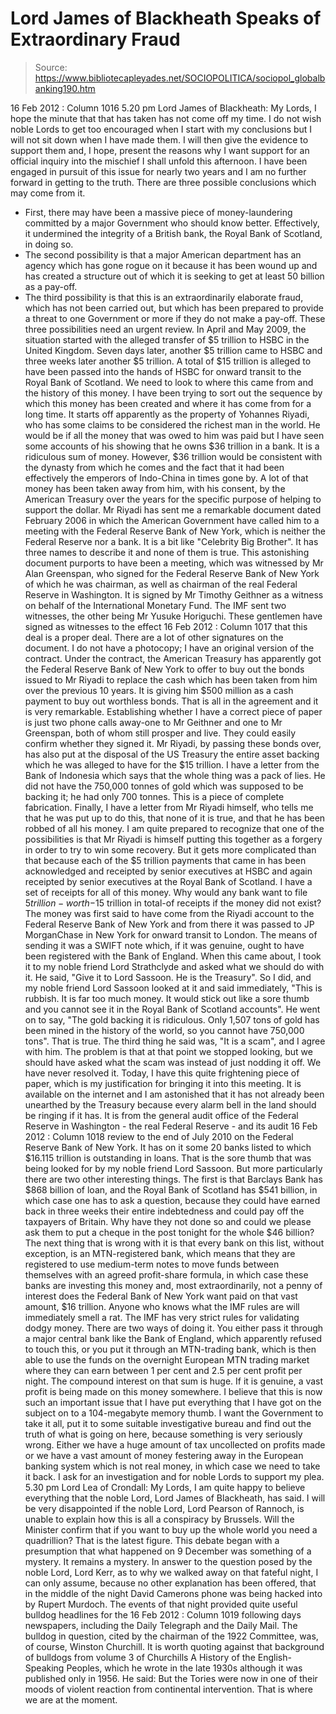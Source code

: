 # Lord James of Blackheath Speaks of Extraordinary Fraud

> Source: https://www.bibliotecapleyades.net/SOCIOPOLITICA/sociopol_globalbanking190.htm

16 Feb 2012 : Column 1016
5.20 pm
Lord James of Blackheath:
My Lords, I hope the minute that that has taken
has not come off my time.
I do not wish noble Lords to get too encouraged
when I start with my conclusions but I will not sit down when I have made
them. I will then give the evidence to support them and, I hope, present the
reasons why I want support for an official inquiry into the mischief I shall
unfold this afternoon.
I have been engaged in pursuit of this issue for
nearly two years and I am no further forward in getting to the truth.
There are three possible conclusions which may come from it.
- First, there
may have been a massive piece of money-laundering committed by a major
Government who should know better. Effectively, it undermined the integrity
of a British bank, the Royal Bank of Scotland, in doing so.
- The second
possibility is that a major American department has an agency which has gone
rogue on it because it has been wound up and has created a structure out of
which it is seeking to get at least 50 billion as a pay-off.
- The third
possibility is that this is an extraordinarily elaborate fraud, which has
not been carried out, but which has been prepared to provide a threat to one
Government or more if they do not make a pay-off.
These three possibilities
need an urgent review.
In April and May 2009, the situation started with the alleged transfer of $5
trillion to HSBC in the United Kingdom. Seven days later, another $5
trillion came to HSBC and three weeks later another $5 trillion.
A total of
$15 trillion is alleged to have been passed into the hands of HSBC for
onward transit to the
Royal Bank of Scotland.
We need to look to where this
came from and the history of this money. I have been trying to sort out the
sequence by which this money has been created and where it has come from for
a long time.
It starts off apparently as the property of Yohannes Riyadi, who has some
claims to be considered the richest man in the world. He would be if all the
money that was owed to him was paid but I have seen some accounts of his
showing that he owns $36 trillion in a bank. It is a ridiculous sum of
money.
However, $36 trillion would be consistent with the dynasty from which
he comes and the fact that it had been effectively the emperors of
Indo-China in times gone by. A lot of that money has been taken away from
him, with his consent, by the American Treasury over the years for the
specific purpose of helping to support the dollar.
Mr Riyadi has sent me a remarkable document dated February 2006 in which the
American Government have called him to a meeting with the Federal Reserve
Bank of New York, which is neither
the Federal Reserve nor a bank. It is a
bit like "Celebrity Big Brother".
It has three names to describe it and none
of them is true. This astonishing document purports to have been a meeting,
which was witnessed by Mr Alan Greenspan, who signed for the Federal Reserve
Bank of New York of which he was chairman, as well as chairman of the real
Federal Reserve in Washington.
It is signed by Mr Timothy Geithner as a
witness on behalf of the
International Monetary Fund. The IMF sent two
witnesses, the other being Mr Yusuke Horiguchi. These gentlemen have signed
as witnesses to the effect
16 Feb 2012 : Column 1017
that this deal is a proper deal. There are a lot of other signatures on the
document. I do not have a photocopy; I have an original version of the
contract.
Under the contract, the American Treasury has apparently got the Federal
Reserve Bank of New York to offer to buy out the bonds issued to Mr Riyadi
to replace the cash which has been taken from him over the previous 10
years. It is giving him $500 million as a cash payment to buy out worthless
bonds. That is all in the agreement and it is very remarkable.
Establishing
whether I have a correct piece of paper is just two phone calls away-one to Mr Geithner and one to Mr Greenspan, both of whom still prosper and live.
They could easily confirm whether they signed it.
Mr Riyadi, by passing
these bonds over, has also put at the disposal of the US Treasury the entire
asset backing which he was alleged to have for the $15 trillion. I have a
letter from the Bank of Indonesia which says that the whole thing was a pack
of lies.
He did not have the 750,000 tonnes of gold which was supposed to be
backing it; he had only 700 tonnes. This is a piece of complete fabrication.
Finally, I have a letter from Mr Riyadi himself, who tells me that he was
put up to do this, that none of it is true, and that he has been robbed of
all his money. I am quite prepared to recognize that one of the
possibilities is that Mr Riyadi is himself putting this together as a
forgery in order to try to win some recovery.
But it gets more complicated
than that because each of the $5 trillion payments that came in has been
acknowledged and receipted by senior executives
at HSBC and again receipted
by senior executives at the Royal Bank of Scotland. I have a set of receipts
for all of this money.
Why would any bank want to file $5 trillion-worth-$15
trillion in total-of receipts if the money did not exist?
The money was
first said to have come from the Riyadi account to the Federal Reserve Bank
of New York and from there it was passed to JP MorganChase in New York for
onward transit to London. The means of sending it was a SWIFT note which, if
it was genuine, ought to have been registered with the Bank of England.
When this came about, I took it to my noble friend Lord
Strathclyde and
asked what we should do with it.
He said,
"Give it to Lord Sassoon. He is
the Treasury".
So I did, and my noble friend Lord Sassoon looked at it and
said immediately,
"This is rubbish. It is far too much money. It would stick
out like a sore thumb and you cannot see it in the Royal Bank of Scotland
accounts".
He went on to say,
"The gold backing it is ridiculous. Only 1,507 tons of gold has been mined in the history of the world, so you cannot
have 750,000 tons".
That is true.
The third thing he said was,
"It is a
scam", and I agree with him.
The problem is that at that point we stopped
looking, but we should have asked what the scam was instead of just nodding
it off.
We have never resolved it.
Today, I have this quite frightening piece of
paper, which is my justification for bringing it into this meeting. It is
available on the internet and I am astonished that it has not already been
unearthed by the Treasury because every alarm bell in the land should be
ringing if it has.
It is from the general audit office of the Federal
Reserve in Washington - the real Federal Reserve - and its audit
16 Feb 2012 : Column 1018
review to the end of July 2010 on the Federal Reserve Bank of New York.
It
has on it some 20 banks listed to which $16.115 trillion is outstanding in
loans. That is the sore thumb that was being looked for by my noble friend
Lord Sassoon. But more particularly there are two other interesting things.
The first is that Barclays Bank has $868 billion of loan, and the Royal Bank
of Scotland has $541 billion, in which case one has to ask a question,
because they could have earned back in three weeks their entire indebtedness
and could pay off the taxpayers of Britain.
Why have they not done so and
could we please ask them to put a cheque in the post tonight for the whole
$46 billion?
The next thing that is wrong with it is that every bank on this list,
without exception, is an MTN-registered bank, which means that they are
registered to use medium-term notes to move funds between themselves with an
agreed profit-share formula, in which case these banks are investing this
money and, most extraordinarily, not a penny of interest does the Federal
Bank of New York want paid on that vast amount, $16 trillion.
Anyone who
knows what the IMF rules are will immediately smell a rat.
The IMF has very
strict rules for validating dodgy money. There are two ways of doing it. You
either pass it through a major central bank like the Bank of England, which
apparently refused to touch this, or you put it through an MTN-trading bank,
which is then able to use the funds on the overnight European MTN trading
market where they can earn between 1 per cent and 2.5 per cent profit per
night.
The compound interest on that sum is huge. If it is genuine, a vast
profit is being made on this money somewhere.
I believe that this is now such an important issue that I have put
everything that I have got on the subject on to a 104-megabyte memory thumb.
I want the Government to take it all, put it to some suitable investigative
bureau and find out the truth of what is going on here, because something is
very seriously wrong.
Either we have a huge amount of tax uncollected on
profits made or we have a vast amount of money festering away in the
European banking system which is not real money, in which case we need to
take it back.
I ask for an investigation and for noble Lords to support my
plea.
5.30 pm
Lord Lea of Crondall:
My Lords, I am quite happy to believe
everything that the noble Lord, Lord James of Blackheath, has said.
I will be very disappointed if the noble
Lord, Lord Pearson of Rannoch, is unable to explain how this is all a
conspiracy by Brussels. Will the Minister confirm that if you want to
buy up the whole world you need a quadrillion? That is the latest
figure.
This debate began with a presumption that what happened on 9 December
was something of a mystery. It remains a mystery.
In answer to the question posed by the noble
Lord, Lord Kerr, as to why we walked away on that fateful night, I can
only assume, because no other explanation has been offered, that in the
middle of the night David Camerons phone was being hacked into by
Rupert Murdoch.
The events of that night provided quite
useful bulldog headlines for the
16 Feb 2012 : Column 1019
following days newspapers, including the Daily Telegraph and the Daily
Mail.
The bulldog in question, cited by the
chairman of the 1922 Committee, was, of course, Winston Churchill. It is
worth quoting against that background of bulldogs from volume 3 of
Churchills A History of the English-Speaking Peoples, which he
wrote in the late 1930s although it was published only in 1956.
He said:
But the Tories were now in one of their
moods of violent reaction from continental intervention.
That is where we are at the moment.
